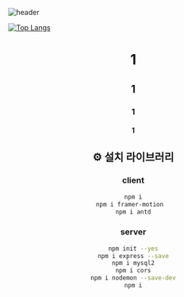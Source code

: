 ![header](https://capsule-render.vercel.app/api?type=Waving&color=gradient&height=200&section=header&text=조선미녀%20&fontSize=90&width="100")


[![Top Langs](https://github-readme-stats.vercel.app/api/top-langs/?username=anuraghazra&langs_count=5&layout=compact&theme=highcontrast)](https://github.com/anuraghazra/github-readme-stats)
<div align=center>
  
# 1
## 1
### 1
#### 1
## ⚙️ 설치 라이브러리  

### client

```bash
npm i
npm i framer-motion  
npm i antd
```

### server

```bash
npm init --yes
npm i express --save
npm i mysql2
npm i cors
npm i nodemon --save-dev
npm i
```
 </div>


